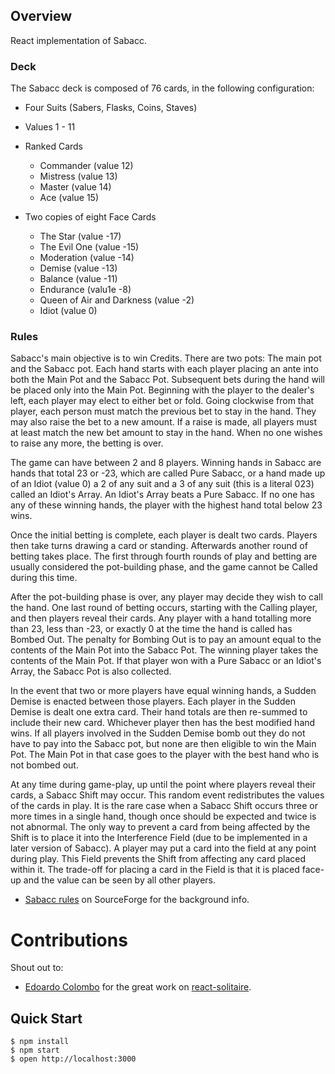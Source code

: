 ## Overview

React implementation of Sabacc.

### Deck
The Sabacc deck is composed of 76 cards, in the following configuration:

- Four Suits (Sabers, Flasks, Coins, Staves)
- Values 1 - 11
- Ranked Cards
	- Commander (value 12)
	- Mistress (value 13)
	- Master (value 14)
	- Ace (value 15)

- Two copies of eight Face Cards
	- The Star (value -17)
	- The Evil One (value -15)
	- Moderation (value -14)
	- Demise (value -13)
	- Balance (value -11)
	- Endurance (valu1e -8)
	- Queen of Air and Darkness (value -2)
	- Idiot (value 0)

### Rules
Sabacc's main objective is to win Credits. There are two pots: The main pot and the Sabacc pot. Each hand starts with each player placing an ante into both the Main Pot and the Sabacc Pot. Subsequent bets during the hand will be placed only into the Main Pot. Beginning with the player to the dealer's left, each player may elect to either bet or fold. Going clockwise from that player, each person must match the previous bet to stay in the hand. They may also raise the bet to a new amount. If a raise is made, all players must at least match the new bet amount to stay in the hand. When no one wishes to raise any more, the betting is over.

The game can have between 2 and 8 players. Winning hands in Sabacc are hands that total 23 or -23, which are called Pure Sabacc, or a hand made up of an Idiot (value 0) a 2 of any suit and a 3 of any suit (this is a literal 023) called an Idiot's Array. An Idiot's Array beats a Pure Sabacc. If no one has any of these winning hands, the player with the highest hand total below 23 wins.

Once the initial betting is complete, each player is dealt two cards. Players then take turns drawing a card or standing. Afterwards another round of betting takes place. The first through fourth rounds of play and betting are usually considered the pot-building phase, and the game cannot be Called during this time.

After the pot-building phase is over, any player may decide they wish to call the hand. One last round of betting occurs, starting with the Calling player, and then players reveal their cards. Any player with a hand totalling more than 23, less than -23, or exactly 0 at the time the hand is called has Bombed Out. The penalty for Bombing Out is to pay an amount equal to the contents of the Main Pot into the Sabacc Pot. The winning player takes the contents of the Main Pot. If that player won with a Pure Sabacc or an Idiot's Array, the Sabacc Pot is also collected.

In the event that two or more players have equal winning hands, a Sudden Demise is enacted between those players. Each player in the Sudden Demise is dealt one extra card. Their hand totals are then re-summed to include their new card. Whichever player then has the best modified hand wins. If all players involved in the Sudden Demise bomb out they do not have to pay into the Sabacc pot, but none are then eligible to win the Main Pot. The Main Pot in that case goes to the player with the best hand who is not bombed out.

At any time during game-play, up until the point where players reveal their cards, a Sabacc Shift may occur. This random event redistributes the values of the cards in play. It is the rare case when a Sabacc Shift occurs three or more times in a single hand, though once should be expected and twice is not abnormal. The only way to prevent a card from being affected by the Shift is to place it into the Interference Field (due to be implemented in a later version of Sabacc). A player may put a card into the field at any point during play. This Field prevents the Shift from affecting any card placed within it. The trade-off for placing a card in the Field is that it is placed face-up and the value can be seen by all other players.
*  [Sabacc rules](http://sabacc.sourceforge.net/rules) on SourceForge for the background info.

# Contributions
Shout out to:
* [Edoardo Colombo](https://github.com/gcedo/) for the great work on [react-solitaire](https://github.com/gcedo/react-solitaire).



## Quick Start
```
$ npm install
$ npm start
$ open http://localhost:3000
```

